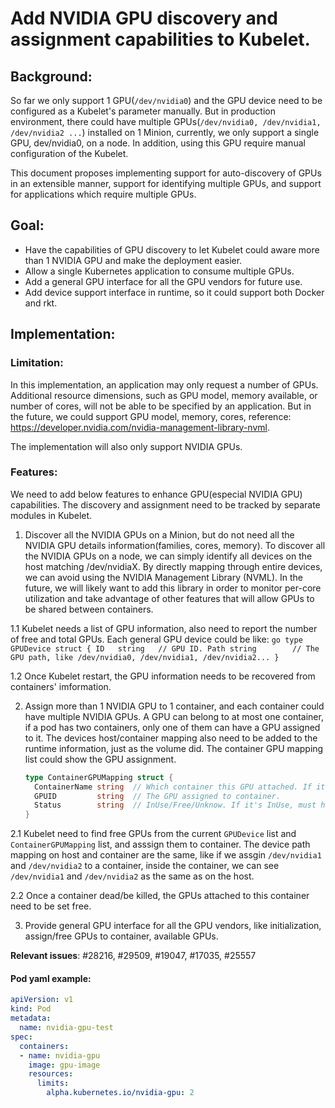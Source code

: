 # Add NVIDIA GPU discovery and assignment capabilities to Kubelet.

## Background:

So far we only support 1 GPU(```/dev/nvidia0```) and the GPU device need to be configured as a Kubelet's parameter manually. But in production environment, there could have multiple GPUs(```/dev/nvidia0, /dev/nvidia1, /dev/nvidia2 ...```) installed on 1 Minion, currently, we only support a single GPU, dev/nvidia0, on a node. In addition, using this GPU require manual configuration of the Kubelet.

This document proposes implementing support for auto-discovery of GPUs in an extensible manner, support for identifying multiple GPUs, and support for applications which require multiple GPUs.


## Goal:

 - Have the capabilities of GPU discovery to let Kubelet could aware more than 1 NVIDIA GPU and make the deployment easier.
 - Allow a single Kubernetes application to consume multiple GPUs.
 - Add a general GPU interface for all the GPU vendors for future use.
 - Add device support interface in runtime, so it could support both Docker and rkt.


## Implementation:

### Limitation:

In this implementation, an application may only request a number of GPUs. Additional resource dimensions, such as GPU model, memory available, or number of cores, will not be able to be specified by an application. But in the future, we could support GPU model, memory, cores, reference: https://developer.nvidia.com/nvidia-management-library-nvml.

The implementation will also only support NVIDIA GPUs.

### Features:

We need to add below features to enhance GPU(especial NVIDIA GPU) capabilities. The discovery and assignment need to be tracked by separate modules in Kubelet.

 1. Discover all the NVIDIA GPUs on a Minion, but do not need all the NVIDIA GPU details information(families, cores, memory). To discover all the NVIDIA GPUs on a node, we can simply identify all devices on the host matching /dev/nvidiaX. By directly mapping through entire devices, we can avoid using the NVIDIA Management Library (NVML). In the future, we will likely want to add this library in order to monitor per-core utilization and take advantage of other features that will allow GPUs to be shared between containers.
 
  1.1 Kubelet needs a list of GPU information, also need to report the number of free and total GPUs. Each general GPU device could be like:
    ```go
    type GPUDevice struct {
      ID   string	// GPU ID.
      Path string		 // The GPU path, like /dev/nvidia0, /dev/nvidia1, /dev/nvidia2...
    }
    ```

  1.2 Once Kubelet restart, the GPU information needs to be recovered from containers' imformation.

 2. Assign more than 1 NVIDIA GPU to 1 container, and each container could have multiple NVIDIA GPUs. A GPU can belong to at most one container, if a pod has two containers, only one of them can have a GPU assigned to it. The devices host/container mapping also need to be added to the runtime information, just as the volume did. The container GPU mapping list could show the GPU assignment.
	
    ```go
    type ContainerGPUMapping struct {
      ContainerName string	// Which container this GPU attached. If it's NULL, the status can't be Free.
      GPUID         string	// The GPU assigned to container.
      Status        string	// InUse/Free/Unknow. If it's InUse, must has a container name.
    }
    ```
  
  2.1 Kubelet need to find free GPUs from the current ```GPUDevice``` list and ```ContainerGPUMapping``` list, and asssign them to container. The device path mapping on host and container are the same, like if we assgin ```/dev/nvidia1``` and ```/dev/nvidia2``` to a container, inside the container, we can see ```/dev/nvidia1``` and ```/dev/nvidia2``` as the same as on the host.
  
  2.2 Once a container dead/be killed, the GPUs attached to this container need to be set free.

 3. Provide general GPU interface for all the GPU vendors, like initialization, assign/free GPUs to container, available GPUs.


**Relevant issues**: #28216, #29509, #19047, #17035, #25557

#### Pod yaml example:

```yaml
apiVersion: v1
kind: Pod
metadata:
  name: nvidia-gpu-test
spec:
  containers:
  - name: nvidia-gpu
    image: gpu-image
    resources:
      limits:
        alpha.kubernetes.io/nvidia-gpu: 2
```

